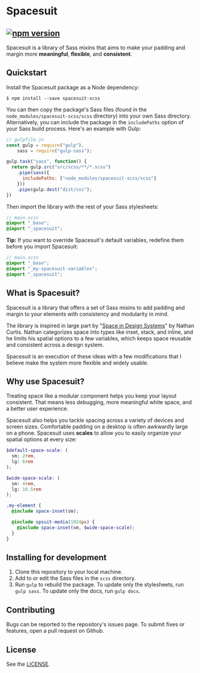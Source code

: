 # Spacesuit
[![npm version](https://badge.fury.io/js/spacesuit-scss.svg)](https://badge.fury.io/js/spacesuit-scss)
---
Spacesuit is a library of Sass mixins that aims to make your padding and margin
more **meaningful**, **flexible**, and **consistent**.

## Quickstart
Install the Spacesuit package as a Node dependency:

```
$ npm install --save spacesuit-scss
```

You can then copy the package's Sass files (found in the
`node_modules/spacesuit-scss/scss` directory) into your own Sass directory.
Alternatively, you can include the package in the `includePaths` option of your
Sass build process. Here's an example with Gulp:

``` javascript
// gulpfile.js
const gulp = require("gulp"),
    sass = require("gulp-sass");

gulp.task("sass", function() {
  return gulp.src("src/scss/**/*.scss")
    .pipe(sass({
      includePaths: ["node_modules/spacesuit-scss/scss"]
    }))
    .pipe(gulp.dest("dist/css");
})
```

Then import the library with the rest of your Sass stylesheets:

```scss
// main.scss
@import "_base";
@import "_spacesuit";
```

**Tip:** If you want to override Spacesuit's default variables, redefine them
before you import Spacesuit:

```scss
// main.scss
@import "_base";
@import "_my-spacesuit-variables";
@import "_spacesuit";
```

## What is Spacesuit?
Spacesuit is a library that offers a set of Sass mixins to add padding and
margin to your elements with consistency and modularity in mind.

The library is inspired in large part by "[Space in Design Systems](https://medium.com/eightshapes-llc/space-in-design-systems-188bcbae0d62)"
by Nathan Curtis. Nathan categorizes space into types like inset, stack, and
inline, and he limits his spatial options to a few variables, which keeps space
reusable and consistent across a design system.

Spacesuit is an execution of these ideas with a few modifications that I believe
make the system more flexible and widely usable.

## Why use Spacesuit?
Treating space like a modular component helps you keep your layout consistent.
That means less debugging, more meaningful white space, and a better user
experience.

Spacesuit also helps you tackle spacing across a variety of devices and screen
sizes. Comfortable padding on a desktop is often awkwardly large on a phone.
Spacesuit uses **scales** to allow you to easily organize your spatial options
at every size:

```scss
$default-space-scale: (
  sm: 2rem,
  lg: 6rem
);

$wide-space-scale: (
  sm: 4rem,
  lg: 10.5rem
);

.my-element {
  @include space-inset(sm);

  @include spsuit-media(1024px) {
    @include space-inset(sm, $wide-space-scale);
  }
}
```

## Installing for development
1. Clone this repository to your local machine.
2. Add to or edit the Sass files in the `scss` directory.
3. Run `gulp` to rebuild the package. To update only the stylesheets, run `gulp
sass`. To update only the docs, run `gulp docs`.

## Contributing
Bugs can be reported to the repository's issues page. To submit fixes or features,
open a pull request on Github.

## License
See the [LICENSE](https://github.com/CMessinides/spacesuit/blob/master/LICENSE).
